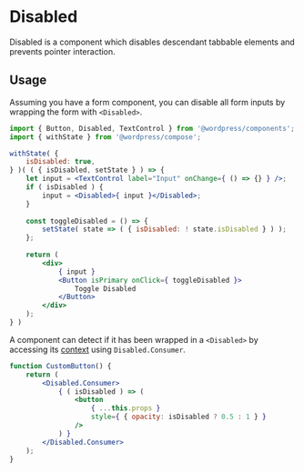 Disabled
========

Disabled is a component which disables descendant tabbable elements and prevents pointer interaction.

## Usage

Assuming you have a form component, you can disable all form inputs by wrapping the form with `<Disabled>`.

```jsx
import { Button, Disabled, TextControl } from '@wordpress/components';
import { withState } from '@wordpress/compose';

withState( {
	isDisabled: true,
} )( ( { isDisabled, setState } ) => { 
	let input = <TextControl label="Input" onChange={ () => {} } />;
	if ( isDisabled ) {
		input = <Disabled>{ input }</Disabled>;
	}
	
	const toggleDisabled = () => {
		setState( state => ( { isDisabled: ! state.isDisabled } ) );
	};
	
	return (
		<div>
			{ input }
			<Button isPrimary onClick={ toggleDisabled }>
				Toggle Disabled
			</Button>
		</div>
	);
} )
```

A component can detect if it has been wrapped in a `<Disabled>` by accessing its [context](https://reactjs.org/docs/context.html) using `Disabled.Consumer`.

```jsx
function CustomButton() {
	return (
		<Disabled.Consumer>
			{ ( isDisabled ) => (
				<button
					{ ...this.props }
					style={ { opacity: isDisabled ? 0.5 : 1 } }
				/>
			) }
		</Disabled.Consumer>
	);
}
```
